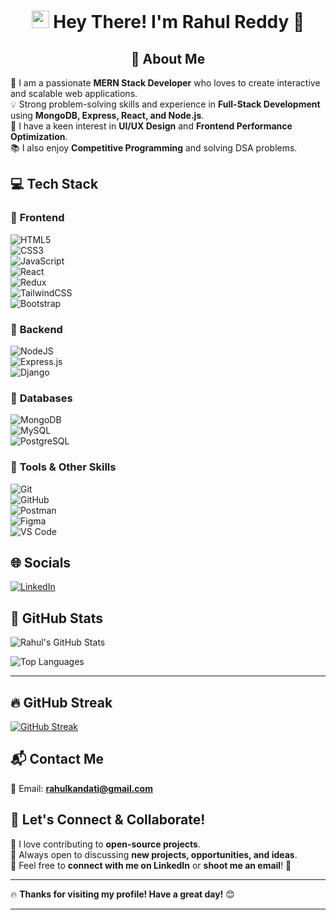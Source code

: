 <h1 align="center">
  <img src="https://media.giphy.com/media/hvRJCLFzcasrR4ia7z/giphy.gif" width="28">
  Hey There! I'm Rahul Reddy 👋
</h1>


<h2 align="center">🚀 About Me</h2>

🎯 I am a passionate **MERN Stack Developer** who loves to create interactive and scalable web applications.  
💡 Strong problem-solving skills and experience in **Full-Stack Development** using **MongoDB, Express, React, and Node.js**.  
🎨 I have a keen interest in **UI/UX Design** and **Frontend Performance Optimization**.  
📚 I also enjoy **Competitive Programming** and solving DSA problems.  

<!-- --- -->


## 💻 **Tech Stack**
### 🔹 **Frontend**
![HTML5](https://img.shields.io/badge/html5-%23E34F26.svg?style=for-the-badge&logo=html5&logoColor=white)  
![CSS3](https://img.shields.io/badge/css3-%231572B6.svg?style=for-the-badge&logo=css3&logoColor=white)  
![JavaScript](https://img.shields.io/badge/javascript-%23323330.svg?style=for-the-badge&logo=javascript&logoColor=%23F7DF1E)  
![React](https://img.shields.io/badge/react-%2320232a.svg?style=for-the-badge&logo=react&logoColor=%2361DAFB)  
![Redux](https://img.shields.io/badge/redux-%23593d88.svg?style=for-the-badge&logo=redux&logoColor=white)  
![TailwindCSS](https://img.shields.io/badge/TailwindCSS-%2338B2AC.svg?style=for-the-badge&logo=tailwind-css&logoColor=white)  
![Bootstrap](https://img.shields.io/badge/Bootstrap-%23563D7C.svg?style=for-the-badge&logo=bootstrap&logoColor=white)  

### 🔹 **Backend**
![NodeJS](https://img.shields.io/badge/node.js-%2343853D.svg?style=for-the-badge&logo=node.js&logoColor=white)  
![Express.js](https://img.shields.io/badge/express.js-%23404d59.svg?style=for-the-badge&logo=express&logoColor=%2361DAFB)  
![Django](https://img.shields.io/badge/django-%23092E20.svg?style=for-the-badge&logo=django&logoColor=white)  

### 🔹 **Databases**
![MongoDB](https://img.shields.io/badge/MongoDB-%2347A248.svg?style=for-the-badge&logo=mongodb&logoColor=white)  
![MySQL](https://img.shields.io/badge/mysql-%2300f.svg?style=for-the-badge&logo=mysql&logoColor=white)  
![PostgreSQL](https://img.shields.io/badge/PostgreSQL-%23316192.svg?style=for-the-badge&logo=postgresql&logoColor=white)  

### 🔹 **Tools & Other Skills**
![Git](https://img.shields.io/badge/git-%23F05033.svg?style=for-the-badge&logo=git&logoColor=white)  
![GitHub](https://img.shields.io/badge/github-%23121011.svg?style=for-the-badge&logo=github&logoColor=white)  
![Postman](https://img.shields.io/badge/Postman-%23FF6C37.svg?style=for-the-badge&logo=postman&logoColor=white)  
![Figma](https://img.shields.io/badge/Figma-%23F24E1E.svg?style=for-the-badge&logo=figma&logoColor=white)  
![VS Code](https://img.shields.io/badge/VS%20Code-%23007ACC.svg?style=for-the-badge&logo=visual-studio-code&logoColor=white)  

<!-- --- -->

## 🌐 **Socials**  
[![LinkedIn](https://img.shields.io/badge/LinkedIn-%230077B5.svg?logo=linkedin&logoColor=white)](https://linkedin.com/in/rahul-reddy)  
<!-- [![LeetCode](https://img.shields.io/badge/LeetCode-%23FFA116.svg?logo=leetcode&logoColor=black)](https://leetcode.com/rahul_reddy)   -->

## 🚀 **GitHub Stats**
![Rahul's GitHub Stats](https://github-readme-stats.vercel.app/api?username=rahul12-code&show_icons=true&theme=radical)  

![Top Languages](https://github-readme-stats.vercel.app/api/top-langs/?username=rahul12-code&layout=compact&theme=radical)  

---

## 🔥 **GitHub Streak**
[![GitHub Streak](https://streak-stats.demolab.com/?user=rahul12-code&theme=radical)](https://git.io/streak-stats)  

<!-- --- -->

## 📬 **Contact Me**
📧 Email: **rahulkandati@gmail.com**  
<!-- 🔗 Portfolio: [**My Projects**](https://github.com/rahul-reddy123)   -->

## 🎯 **Let's Connect & Collaborate!**
🔹 I love contributing to **open-source projects**.  
🔹 Always open to discussing **new projects, opportunities, and ideas**.  
🔹 Feel free to **connect with me on LinkedIn** or **shoot me an email**! 🚀  

---

🔥 **Thanks for visiting my profile! Have a great day!** 😊  

---
